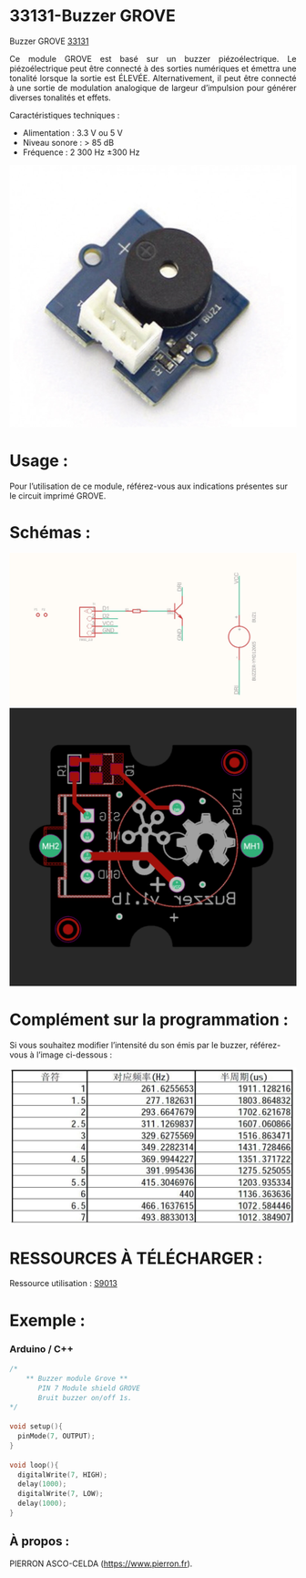 # 33131-Buzzer GROVE

Buzzer GROVE [33131](https://www.pierron.fr/interface-arduino-uno-5967.html)

<div style="text-align: justify">Ce module GROVE est basé sur un buzzer piézoélectrique. Le piézoélectrique peut être connecté à des sorties numériques et émettra une tonalité lorsque la sortie est ÉLEVÉE. Alternativement, il peut être connecté à une sortie de modulation analogique de largeur d’impulsion pour générer diverses tonalités et effets.</div>

Caractéristiques techniques :
- Alimentation : 3.3 V ou 5 V
- Niveau sonore : > 85 dB
- Fréquence : 2 300 Hz ±300 Hz

![L-33131](/img/L-33131.jpg)

# Usage :
Pour l’utilisation de ce module, référez-vous aux indications présentes sur le circuit imprimé GROVE.

# Schémas :

![SCH-33131](/img/SCH-33131.jpg)
![BRD-33131](/img/BRD-33131.jpg)

# Complément sur la programmation :

Si vous souhaitez modifier l’intensité du son émis par le buzzer, référez-vous à l’image ci-dessous :

![C-33131](/img/C-33131.jpg)

# RESSOURCES À TÉLÉCHARGER :

Ressource utilisation : [S9013](https://github.com/pierron-asco-celda/33131-Buzzer_GROVE/blob/main/src/Datasheet_S9013.pdf)

# Exemple :
### Arduino / C++
```cpp
/*
    ** Buzzer module Grove **
       PIN 7 Module shield GROVE
       Bruit buzzer on/off 1s.
*/

void setup(){
  pinMode(7, OUTPUT);
}
 
void loop(){
  digitalWrite(7, HIGH);
  delay(1000);
  digitalWrite(7, LOW);
  delay(1000);
}
```
## À propos :

PIERRON ASCO-CELDA (https://www.pierron.fr).
